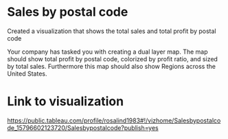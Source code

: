# Sales by postal code
Created a visualization that shows the total sales and total profit by postal code

Your company has tasked you with creating a dual layer map. The map should show total profit by postal code, colorized by profit ratio, and sized by total sales. Furthermore this map should also show Regions across the United States.

# Link to visualization
https://public.tableau.com/profile/rosalind1983#!/vizhome/Salesbypostalcode_15796602123720/Salesbypostalcode?publish=yes
